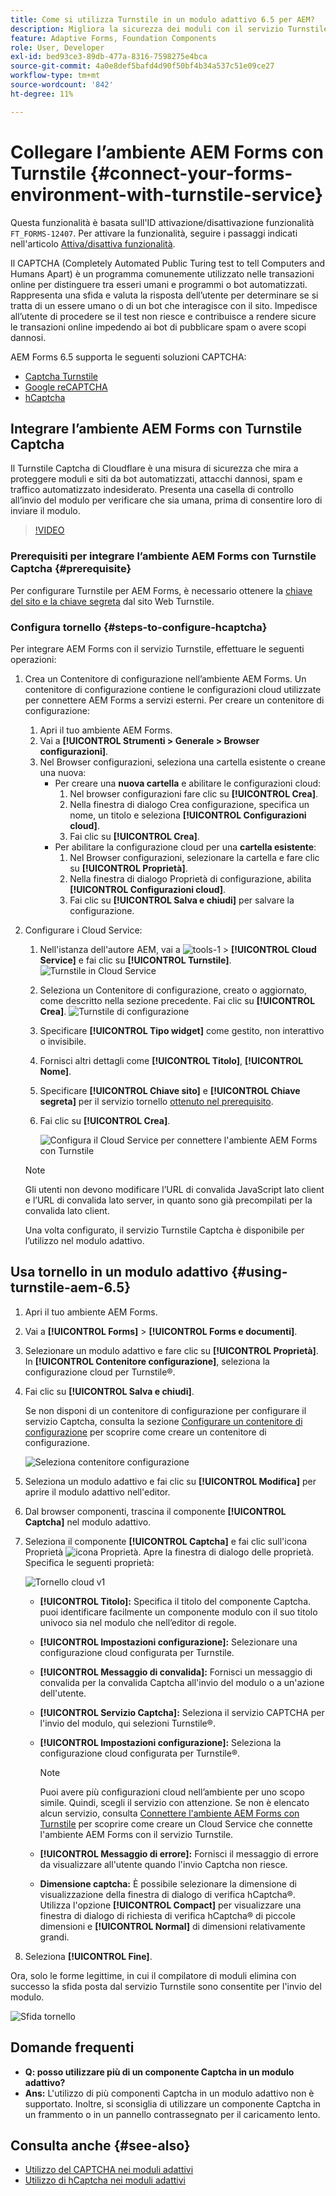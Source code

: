 ```yaml
---
title: Come si utilizza Turnstile in un modulo adattivo 6.5 per AEM?
description: Migliora la sicurezza dei moduli con il servizio Turnstile. Guida dettagliata all’interno!
feature: Adaptive Forms, Foundation Components
role: User, Developer
exl-id: bed93ce3-89db-477a-8316-7598275e4bca
source-git-commit: 4a0e8def5bafd4d90f50bf4b34a537c51e09ce27
workflow-type: tm+mt
source-wordcount: '842'
ht-degree: 11%

---
```


# Collegare l’ambiente AEM Forms con Turnstile {#connect-your-forms-environment-with-turnstile-service}

<span class="preview">Questa funzionalità è basata sull&#39;ID attivazione/disattivazione funzionalità `FT_FORMS-12407`. Per attivare la funzionalità, seguire i passaggi indicati nell&#39;articolo [Attiva/disattiva funzionalità](/help/forms/using/enable-feature-toggle.md). </span>

Il CAPTCHA (Completely Automated Public Turing test to tell Computers and Humans Apart) è un programma comunemente utilizzato nelle transazioni online per distinguere tra esseri umani e programmi o bot automatizzati. Rappresenta una sfida e valuta la risposta dell’utente per determinare se si tratta di un essere umano o di un bot che interagisce con il sito. Impedisce all’utente di procedere se il test non riesce e contribuisce a rendere sicure le transazioni online impedendo ai bot di pubblicare spam o avere scopi dannosi.

AEM Forms 6.5 supporta le seguenti soluzioni CAPTCHA:

* [Captcha Turnstile](/help/forms/using/integrate-adaptive-forms-turnstile.md)
* [Google reCAPTCHA](/help/forms/using/captcha-adaptive-forms.md)
* [hCaptcha](/help/forms/using/integrate-adaptive-forms-hcaptcha.md)


<!-- ![Turnstile](assets/Turnstile-challenge.png)-->

## Integrare l’ambiente AEM Forms con Turnstile Captcha

Il Turnstile Captcha di Cloudflare è una misura di sicurezza che mira a proteggere moduli e siti da bot automatizzati, attacchi dannosi, spam e traffico automatizzato indesiderato. Presenta una casella di controllo all’invio del modulo per verificare che sia umana, prima di consentire loro di inviare il modulo.

>[!VIDEO](https://video.tv.adobe.com/v/3440940/)

### Prerequisiti per integrare l’ambiente AEM Forms con Turnstile Captcha {#prerequisite}

Per configurare Turnstile per AEM Forms, è necessario ottenere la [chiave del sito e la chiave segreta](https://developers.cloudflare.com/turnstile/get-started/) dal sito Web Turnstile.

### Configura tornello {#steps-to-configure-hcaptcha}

Per integrare AEM Forms con il servizio Turnstile, effettuare le seguenti operazioni:

1. Crea un Contenitore di configurazione nell’ambiente AEM Forms. Un contenitore di configurazione contiene le configurazioni cloud utilizzate per connettere AEM Forms a servizi esterni. Per creare un contenitore di configurazione:
   1. Apri il tuo ambiente AEM Forms.
   1. Vai a **[!UICONTROL Strumenti > Generale > Browser configurazioni]**.
   1. Nel Browser configurazioni, seleziona una cartella esistente o creane una nuova:
      * Per creare una **nuova cartella** e abilitare le configurazioni cloud:
         1. Nel browser configurazioni fare clic su **[!UICONTROL Crea]**.
         1. Nella finestra di dialogo Crea configurazione, specifica un nome, un titolo e seleziona **[!UICONTROL Configurazioni cloud]**.
         1. Fai clic su **[!UICONTROL Crea]**.
      * Per abilitare la configurazione cloud per una **cartella esistente**:
         1. Nel Browser configurazioni, selezionare la cartella e fare clic su **[!UICONTROL Proprietà]**.
         1. Nella finestra di dialogo Proprietà di configurazione, abilita **[!UICONTROL Configurazioni cloud]**.
         1. Fai clic su **[!UICONTROL Salva e chiudi]** per salvare la configurazione.

1. Configurare i Cloud Service:
   1. Nell&#39;istanza dell&#39;autore AEM, vai a ![tools-1](assets/tools-1.png) > **[!UICONTROL Cloud Service]** e fai clic su **[!UICONTROL Turnstile]**.
      ![Turnstile in Cloud Service](assets/turnstile-in-ui.png)
   1. Seleziona un Contenitore di configurazione, creato o aggiornato, come descritto nella sezione precedente. Fai clic su **[!UICONTROL Crea]**.
      ![Turnstile di configurazione](assets/config-hcaptcha.png)
   1. Specificare **[!UICONTROL Tipo widget]** come gestito, non interattivo o invisibile.
   1. Fornisci altri dettagli come **[!UICONTROL Titolo]**, **[!UICONTROL Nome]**.
   1. Specificare **[!UICONTROL Chiave sito]** e **[!UICONTROL Chiave segreta]** per il servizio tornello [ottenuto nel prerequisito](#prerequisite).
   1. Fai clic su **[!UICONTROL Crea]**.

      ![Configura il Cloud Service per connettere l&#39;ambiente AEM Forms con Turnstile](assets/config-turntstile.png)

   >[!NOTE]
   > Gli utenti non devono modificare l’URL di convalida JavaScript lato client e l’URL di convalida lato server, in quanto sono già precompilati per la convalida lato client.

   Una volta configurato, il servizio Turnstile Captcha è disponibile per l’utilizzo nel modulo adattivo.

## Usa tornello in un modulo adattivo {#using-turnstile-aem-6.5}

1. Apri il tuo ambiente AEM Forms.
1. Vai a **[!UICONTROL Forms]** > **[!UICONTROL Forms e documenti]**.
1. Selezionare un modulo adattivo e fare clic su **[!UICONTROL Proprietà]**. In **[!UICONTROL Contenitore configurazione]**, seleziona la configurazione cloud per Turnstile®.
1. Fai clic su **[!UICONTROL Salva e chiudi]**.

   Se non disponi di un contenitore di configurazione per configurare il servizio Captcha, consulta la sezione [Configurare un contenitore di configurazione](#configure-turnstile-steps-to-configure-hcaptcha) per scoprire come creare un contenitore di configurazione.

   ![Seleziona contenitore configurazione](assets/captcha-properties.png)

1. Seleziona un modulo adattivo e fai clic su **[!UICONTROL Modifica]** per aprire il modulo adattivo nell&#39;editor.
1. Dal browser componenti, trascina il componente **[!UICONTROL Captcha]** nel modulo adattivo.
1. Seleziona il componente **[!UICONTROL Captcha]** e fai clic sull&#39;icona Proprietà ![icona Proprietà](assets/configure-icon.svg). Apre la finestra di dialogo delle proprietà. Specifica le seguenti proprietà:

   <!--![Turnstile v2](assets/turnstile-settings-v2.png)-->
   ![Tornello cloud v1](assets/turnstile-setting-v1.png)

   * **[!UICONTROL Titolo]:** Specifica il titolo del componente Captcha. puoi identificare facilmente un componente modulo con il suo titolo univoco sia nel modulo che nell’editor di regole.
   * **[!UICONTROL Impostazioni configurazione]:** Selezionare una configurazione cloud configurata per Turnstile.
   * **[!UICONTROL Messaggio di convalida]:** Fornisci un messaggio di convalida per la convalida Captcha all&#39;invio del modulo o a un&#39;azione dell&#39;utente.
   * **[!UICONTROL Servizio Captcha]:** Seleziona il servizio CAPTCHA per l&#39;invio del modulo, qui selezioni Turnstile®.
   * **[!UICONTROL Impostazioni configurazione]:** Seleziona la configurazione cloud configurata per Turnstile®.
     >[!NOTE]
     >Puoi avere più configurazioni cloud nell’ambiente per uno scopo simile. Quindi, scegli il servizio con attenzione. Se non è elencato alcun servizio, consulta [Connettere l&#39;ambiente AEM Forms con Turnstile](#connect-your-forms-environment-with-turnstile-service) per scoprire come creare un Cloud Service che connette l&#39;ambiente AEM Forms con il servizio Turnstile.

   * **[!UICONTROL Messaggio di errore]:** Fornisci il messaggio di errore da visualizzare all&#39;utente quando l&#39;invio Captcha non riesce.
   * **Dimensione captcha:** È possibile selezionare la dimensione di visualizzazione della finestra di dialogo di verifica hCaptcha®. Utilizza l&#39;opzione **[!UICONTROL Compact]** per visualizzare una finestra di dialogo di richiesta di verifica hCaptcha® di piccole dimensioni e **[!UICONTROL Normal]** di dimensioni relativamente grandi.

1. Seleziona **[!UICONTROL Fine]**.


Ora, solo le forme legittime, in cui il compilatore di moduli elimina con successo la sfida posta dal servizio Turnstile sono consentite per l&#39;invio del modulo.

![Sfida tornello](assets/turnstile-challenge.png)


## Domande frequenti

* **Q: posso utilizzare più di un componente Captcha in un modulo adattivo?**
* **Ans:** L&#39;utilizzo di più componenti Captcha in un modulo adattivo non è supportato. Inoltre, si sconsiglia di utilizzare un componente Captcha in un frammento o in un pannello contrassegnato per il caricamento lento.

## Consulta anche {#see-also}

* [Utilizzo del CAPTCHA nei moduli adattivi](/help/forms/using/captcha-adaptive-forms.md)
* [Utilizzo di hCaptcha nei moduli adattivi](/help/forms/using/integrate-adaptive-forms-hcaptcha.md)
